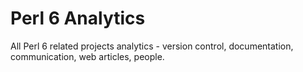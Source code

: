 Perl 6 Analytics
================

All Perl 6 related projects analytics - version control, documentation, communication, web articles, people.


